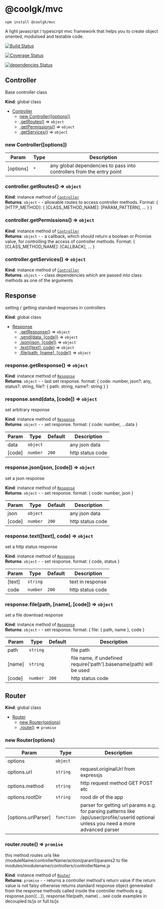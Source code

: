 # @coolgk/mvc

`npm install @coolgk/mvc`

A light javascript / typescript mvc framework that helps you to create object oriented, modulised and testable code.

[![Build Status](https://travis-ci.org/coolgk/node-mvc.svg?branch=master)](https://travis-ci.org/coolgk/node-mvc)

[![Coverage Status](https://coveralls.io/repos/github/coolgk/node-mvc/badge.svg?branch=develop)](https://coveralls.io/github/coolgk/node-mvc?branch=develop)

[![dependencies Status](https://david-dm.org/coolgk/node-mvc/status.svg)](https://david-dm.org/coolgk/node-mvc)


<a name="Controller"></a>

## Controller
Base controller class

**Kind**: global class  

* [Controller](#Controller)
    * [new Controller([options])](#new_Controller_new)
    * [.getRoutes()](#Controller+getRoutes) ⇒ <code>object</code>
    * [.getPermissions()](#Controller+getPermissions) ⇒ <code>object</code>
    * [.getServices()](#Controller+getServices) ⇒ <code>object</code>

<a name="new_Controller_new"></a>

### new Controller([options])

| Param | Type | Description |
| --- | --- | --- |
| [options] | <code>\*</code> | any global dependencies to pass into controllers from the entry point |

<a name="Controller+getRoutes"></a>

### controller.getRoutes() ⇒ <code>object</code>
**Kind**: instance method of [<code>Controller</code>](#Controller)  
**Returns**: <code>object</code> - - allowable routes to access controller methods. Format: { [HTTP_METHOD]: { [CLASS_METHOD_NAME]: [PARAM_PATTERN], ... } }  
<a name="Controller+getPermissions"></a>

### controller.getPermissions() ⇒ <code>object</code>
**Kind**: instance method of [<code>Controller</code>](#Controller)  
**Returns**: <code>object</code> - - a callback, which should return a boolean or Promise<boolean> value, for controlling the access of controller methods. Format: { [CLASS_METHOD_NAME]: [CALLBACK], ... }  
<a name="Controller+getServices"></a>

### controller.getServices() ⇒ <code>object</code>
**Kind**: instance method of [<code>Controller</code>](#Controller)  
**Returns**: <code>object</code> - - class dependencies which are passed into class methods as one of the arguments  
<a name="Response"></a>

## Response
setting / getting standard responses in controllers

**Kind**: global class  

* [Response](#Response)
    * [.getResponse()](#Response+getResponse) ⇒ <code>object</code>
    * [.send(data, [code])](#Response+send) ⇒ <code>object</code>
    * [.json(json, [code])](#Response+json) ⇒ <code>object</code>
    * [.text([text], code)](#Response+text) ⇒ <code>object</code>
    * [.file(path, [name], [code])](#Response+file) ⇒ <code>object</code>

<a name="Response+getResponse"></a>

### response.getResponse() ⇒ <code>object</code>
**Kind**: instance method of [<code>Response</code>](#Response)  
**Returns**: <code>object</code> - - last set response. format: { code: number, json?: any, status?: string, file?: { path: string, name?: string } }  
<a name="Response+send"></a>

### response.send(data, [code]) ⇒ <code>object</code>
set arbitrary response

**Kind**: instance method of [<code>Response</code>](#Response)  
**Returns**: <code>object</code> - - set response. format: { code: number, ...data }  

| Param | Type | Default | Description |
| --- | --- | --- | --- |
| data | <code>object</code> |  | any json data |
| [code] | <code>number</code> | <code>200</code> | http status code |

<a name="Response+json"></a>

### response.json(json, [code]) ⇒ <code>object</code>
set a json response

**Kind**: instance method of [<code>Response</code>](#Response)  
**Returns**: <code>object</code> - - set response. format: { code: number, json }  

| Param | Type | Default | Description |
| --- | --- | --- | --- |
| json | <code>object</code> |  | any json data |
| [code] | <code>number</code> | <code>200</code> | http status code |

<a name="Response+text"></a>

### response.text([text], code) ⇒ <code>object</code>
set a http status response

**Kind**: instance method of [<code>Response</code>](#Response)  
**Returns**: <code>object</code> - - set response. format: { code, status }  

| Param | Type | Default | Description |
| --- | --- | --- | --- |
| [text] | <code>string</code> |  | text in response |
| code | <code>number</code> | <code>200</code> | http status code |

<a name="Response+file"></a>

### response.file(path, [name], [code]) ⇒ <code>object</code>
set a file download response

**Kind**: instance method of [<code>Response</code>](#Response)  
**Returns**: <code>object</code> - - set response. format: { file: { path, name }, code }  

| Param | Type | Default | Description |
| --- | --- | --- | --- |
| path | <code>string</code> |  | file path |
| [name] | <code>string</code> |  | file name, if undefined require('path').basename(path) will be used |
| [code] | <code>number</code> | <code>200</code> | http status code |

<a name="Router"></a>

## Router
**Kind**: global class  

* [Router](#Router)
    * [new Router(options)](#new_Router_new)
    * [.route()](#Router+route) ⇒ <code>promise</code>

<a name="new_Router_new"></a>

### new Router(options)

| Param | Type | Description |
| --- | --- | --- |
| options | <code>object</code> |  |
| options.url | <code>string</code> | request.originalUrl from expressjs |
| options.method | <code>string</code> | http request method GET POST etc |
| options.rootDir | <code>string</code> | rood dir of the app |
| [options.urlParser] | <code>function</code> | parser for getting url params e.g. for parsing patterns like /api/user/profile/:userId optional unless you need a more advanced parser |

<a name="Router+route"></a>

### router.route() ⇒ <code>promise</code>
this method routes urls like /moduleName/controllerName/action/param1/params2 to file modules/modulename/controllers/controllerName.js

**Kind**: instance method of [<code>Router</code>](#Router)  
**Returns**: <code>promise</code> - - returns a controller method's return value if the return value is not falsy otherwise returns standard response object genereated from the response methods called inside the controller methods e.g. response.json({...}), response.file(path, name) ...see code examples in decoupled.ts/js or full.ts/js  
